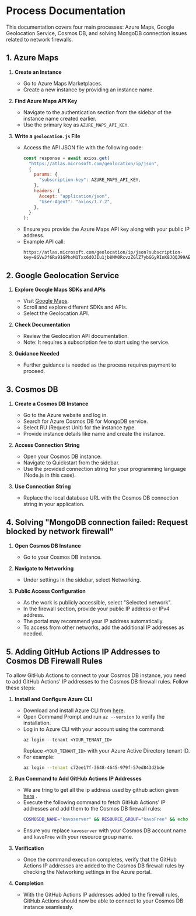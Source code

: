 # Process Documentation

This documentation covers four main processes: Azure Maps, Google Geolocation Service, Cosmos DB, and solving MongoDB connection issues related to network firewalls.

## 1. Azure Maps

1. **Create an Instance**
   - Go to Azure Maps Marketplaces.
   - Create a new instance by providing an instance name.
2. **Find Azure Maps API Key**

   - Navigate to the authentication section from the sidebar of the instance name created earlier.
   - Use the primary key as `AZURE_MAPS_API_KEY`.

3. **Write a `geolocation.js` File**
   - Access the API JSON file with the following code:
     ```javascript
     const response = await axios.get(
       "https://atlas.microsoft.com/geolocation/ip/json",
       {
         params: {
           "subscription-key": AZURE_MAPS_API_KEY,
         },
         headers: {
           Accept: "application/json",
           "User-Agent": "axios/1.7.2",
         },
       }
     );
     ```
   - Ensure you provide the Azure Maps API key along with your public IP address.
   - Example API call:
     ```
     https://atlas.microsoft.com/geolocation/ip/json?subscription-key=8GVwJf6Ra91GPhoM1Txx6d0JIu1jb8MM0RcvzZGlZ7ybGGyRInK8JQQJ99AEACYeBjF59nzlAAAgAZMPCGoI&ip=103.176.156.10
     ```

## 2. Google Geolocation Service

1. **Explore Google Maps SDKs and APIs**

   - Visit [Google Maps](https://developers.google.com/maps).
   - Scroll and explore different SDKs and APIs.
   - Select the Geolocation API.

2. **Check Documentation**

   - Review the Geolocation API documentation.
   - Note: It requires a subscription fee to start using the service.

3. **Guidance Needed**
   - Further guidance is needed as the process requires payment to proceed.

## 3. Cosmos DB

1. **Create a Cosmos DB Instance**

   - Go to the Azure website and log in.
   - Search for Azure Cosmos DB for MongoDB service.
   - Select RU (Request Unit) for the instance type.
   - Provide instance details like name and create the instance.

2. **Access Connection String**

   - Open your Cosmos DB instance.
   - Navigate to Quickstart from the sidebar.
   - Use the provided connection string for your programming language (Node.js in this case).

3. **Use Connection String**
   - Replace the local database URL with the Cosmos DB connection string in your application.

## 4. Solving "MongoDB connection failed: Request blocked by network firewall"

1. **Open Cosmos DB Instance**
   - Go to your Cosmos DB instance.
2. **Navigate to Networking**

   - Under settings in the sidebar, select Networking.

3. **Public Access Configuration**
   - As the work is publicly accessible, select "Selected network".
   - In the firewall section, provide your public IP address or IPv4 address.
   - The portal may recommend your IP address automatically.
   - To access from other networks, add the additional IP addresses as needed.


## 5. Adding GitHub Actions IP Addresses to Cosmos DB Firewall Rules

To allow GitHub Actions to connect to your Cosmos DB instance, you need to add GitHub Actions' IP addresses to the Cosmos DB firewall rules. Follow these steps:

1. **Install and Configure Azure CLI**
   - Download and install Azure CLI from [here](https://learn.microsoft.com/en-us/cli/azure/install-azure-cli-windows?tabs=azure-cli).
   - Open Command Prompt and run `az --version` to verify the installation.
   - Log in to Azure CLI with your account using the command:
     ```
     az login --tenant <YOUR_TENANT_ID>
     ```
     Replace `<YOUR_TENANT_ID>` with your Azure Active Directory tenant ID.
   - For example:
     ```bash
     az login --tenant c72ee17f-3648-4645-979f-57ed843d2bde

2. **Run Command to Add GitHub Actions IP Addresses**
   - We are tring to get all the ip address used by github action given [here](https://api.github.com/meta) .
   - Execute the following command to fetch GitHub Actions' IP addresses and add them to the Cosmos DB firewall rules:
     ```bash
     COSMOSDB_NAME="kavoserver" && RESOURCE_GROUP="kavoFree" && echo "Fetching GitHub Actions IP addresses..." && GITHUB_ACTIONS_IPS=$(curl -s https://api.github.com/meta | jq -r '.actions[]') && IP_RANGES=$(echo $GITHUB_ACTIONS_IPS | tr '\n' ',' | sed 's/,$//') && echo "Updating CosmosDB firewall rules with GitHub Actions IP addresses..." && az cosmosdb update --name $COSMOSDB_NAME --resource-group $RESOURCE_GROUP --ip-range-filter $IP_RANGES && echo "Update complete."
     ```
   - Ensure you replace `kavoserver` with your Cosmos DB account name and `kavoFree` with your resource group name.

4. **Verification**
   - Once the command execution completes, verify that the GitHub Actions IP addresses are added to the Cosmos DB firewall rules by checking the Networking settings in the Azure portal.

5. **Completion**
   - With the GitHub Actions IP addresses added to the firewall rules, GitHub Actions should now be able to connect to your Cosmos DB instance seamlessly.

